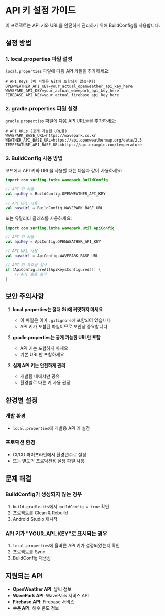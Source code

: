 # API 키 설정 가이드

이 프로젝트는 API 키와 URL을 안전하게 관리하기 위해 BuildConfig를 사용합니다.

## 설정 방법

### 1. local.properties 파일 설정

`local.properties` 파일에 다음 API 키들을 추가하세요:

```properties
# API Keys (이 파일은 Git에 포함되지 않습니다)
OPENWEATHER_API_KEY=your_actual_openweather_api_key_here
WAVEPARK_API_KEY=your_actual_wavepark_api_key_here
FIREBASE_API_KEY=your_actual_firebase_api_key_here
```

### 2. gradle.properties 파일 설정

`gradle.properties` 파일에 다음 API URL들을 추가하세요:

```properties
# API URLs (공개 가능한 URL들)
WAVEPARK_BASE_URL=https://wavepark.co.kr
WEATHER_API_BASE_URL=https://api.openweathermap.org/data/2.5
TEMPERATURE_API_BASE_URL=https://api.example.com/temperature
```

### 3. BuildConfig 사용 방법

코드에서 API 키와 URL을 사용할 때는 다음과 같이 사용하세요:

```kotlin
import com.surfing.inthe.wavepark.BuildConfig

// API 키 사용
val apiKey = BuildConfig.OPENWEATHER_API_KEY

// API URL 사용
val baseUrl = BuildConfig.WAVEPARK_BASE_URL
```

또는 유틸리티 클래스를 사용하세요:

```kotlin
import com.surfing.inthe.wavepark.util.ApiConfig

// API 키 사용
val apiKey = ApiConfig.OPENWEATHER_API_KEY

// API URL 사용
val baseUrl = ApiConfig.WAVEPARK_BASE_URL

// API 키 유효성 검사
if (ApiConfig.areAllApiKeysConfigured()) {
    // API 호출 로직
}
```

## 보안 주의사항

1. **local.properties는 절대 Git에 커밋하지 마세요**
   - 이 파일은 이미 `.gitignore`에 포함되어 있습니다
   - API 키가 포함된 파일이므로 보안상 중요합니다

2. **gradle.properties는 공개 가능한 URL만 포함**
   - API 키는 포함하지 마세요
   - 기본 URL만 포함하세요

3. **실제 API 키는 안전하게 관리**
   - 개발팀 내에서만 공유
   - 환경별로 다른 키 사용 권장

## 환경별 설정

### 개발 환경
- `local.properties`에 개발용 API 키 설정

### 프로덕션 환경
- CI/CD 파이프라인에서 환경변수로 설정
- 또는 별도의 프로덕션용 설정 파일 사용

## 문제 해결

### BuildConfig가 생성되지 않는 경우
1. `build.gradle.kts`에서 `buildConfig = true` 확인
2. 프로젝트를 Clean & Rebuild
3. Android Studio 재시작

### API 키가 "YOUR_API_KEY"로 표시되는 경우
1. `local.properties`에 올바른 API 키가 설정되었는지 확인
2. 프로젝트를 Sync
3. BuildConfig 재생성

## 지원되는 API

- **OpenWeather API**: 날씨 정보
- **WavePark API**: WavePark 서비스 API
- **Firebase API**: Firebase 서비스
- **수온 API**: 해수 온도 정보 